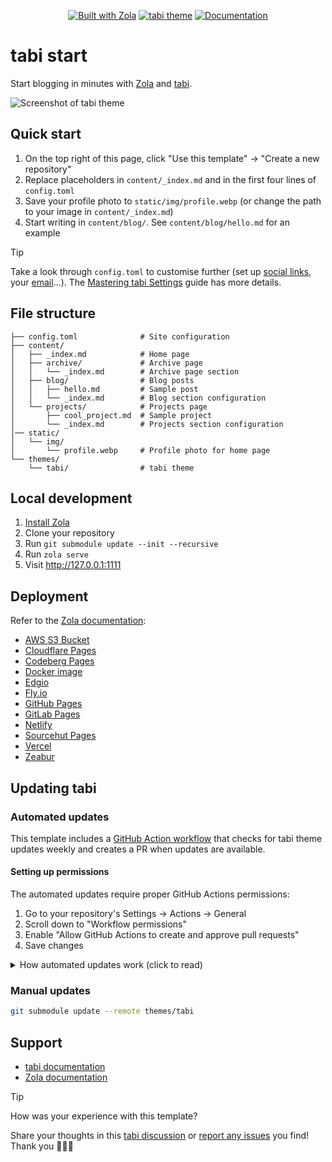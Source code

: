 <p align="center">
    <a href="https://www.getzola.org/">
        <img src="https://img.shields.io/badge/powered_by-Zola-brightgreen?style=flat-square&labelColor=202b2d&color=087e96" alt="Built with Zola"></a>
    <a href="https://github.com/welpo/tabi">
        <img src="https://img.shields.io/badge/theme-tabi-0?style=flat-square&labelColor=202b2d&color=087e96" alt="tabi theme"></a>
    <a href="https://welpo.github.io/tabi/blog/mastering-tabi-settings/">
        <img src="https://img.shields.io/badge/docs-here-0?style=flat-square&labelColor=202b2d&color=087e96" alt="Documentation"></a>
</p>

# tabi start

Start blogging in minutes with [Zola](https://www.getzola.org/) and [tabi](https://github.com/welpo/tabi).

![Screenshot of tabi theme](https://cdn.jsdelivr.net/gh/welpo/tabi@main/light_dark_screenshot.png)

## Quick start

1. On the top right of this page, click "Use this template" → "Create a new repository"
2. Replace placeholders in `content/_index.md` and in the first four lines of `config.toml`
3. Save your profile photo to `static/img/profile.webp` (or change the path to your image in `content/_index.md`)
4. Start writing in `content/blog/`. See `content/blog/hello.md` for an example

> [!TIP]
> Take a look through `config.toml` to customise further (set up [social links](https://welpo.github.io/tabi/blog/mastering-tabi-settings/#social-media-icons), your [email](https://welpo.github.io/tabi/blog/mastering-tabi-settings/#encoded-email)…). The [Mastering tabi Settings](https://welpo.github.io/tabi/blog/mastering-tabi-settings/) guide has more details.

## File structure

```tree
├── config.toml              # Site configuration
├── content/
│   ├── _index.md            # Home page
│   ├── archive/             # Archive page
│   │   └── _index.md        # Archive page section
│   ├── blog/                # Blog posts
│   │   ├── hello.md         # Sample post
│   │   └── _index.md        # Blog section configuration
│   └── projects/            # Projects page
│       ├── cool_project.md  # Sample project
│       └── _index.md        # Projects section configuration
│── static/
│   └── img/
│       └── profile.webp     # Profile photo for home page
└── themes/
    └── tabi/                # tabi theme
```

## Local development

1. [Install Zola](https://www.getzola.org/documentation/getting-started/installation/)
2. Clone your repository
3. Run `git submodule update --init --recursive`
4. Run `zola serve`
5. Visit http://127.0.0.1:1111

## Deployment

Refer to the [Zola documentation](https://www.getzola.org/documentation/deployment/overview/):

- [AWS S3 Bucket](https://www.getzola.org/documentation/deployment/aws-s3/)
- [Cloudflare Pages](https://www.getzola.org/documentation/deployment/cloudflare-pages/)
- [Codeberg Pages](https://www.getzola.org/documentation/deployment/codeberg-pages/)
- [Docker image](https://www.getzola.org/documentation/deployment/docker-image/)
- [Edgio](https://www.getzola.org/documentation/deployment/edgio/)
- [Fly.io](https://www.getzola.org/documentation/deployment/flyio/)
- [GitHub Pages](https://www.getzola.org/documentation/deployment/github-pages/)
- [GitLab Pages](https://www.getzola.org/documentation/deployment/gitlab-pages/)
- [Netlify](https://www.getzola.org/documentation/deployment/netlify/)
- [Sourcehut Pages](https://www.getzola.org/documentation/deployment/sourcehut/)
- [Vercel](https://www.getzola.org/documentation/deployment/vercel/)
- [Zeabur](https://www.getzola.org/documentation/deployment/zeabur/)

## Updating tabi

### Automated updates

This template includes a [GitHub Action workflow](https://github.com/welpo/tabi-start/blob/main/.github/workflows/update-tabi.yml) that checks for tabi theme updates weekly and creates a PR when updates are available.

#### Setting up permissions

The automated updates require proper GitHub Actions permissions:

1. Go to your repository's Settings → Actions → General
2. Scroll down to "Workflow permissions"
3. Enable "Allow GitHub Actions to create and approve pull requests"
4. Save changes

<details>
<summary>How automated updates work (click to read)</summary>

- Every Monday at midnight (UTC), the workflow checks for new tabi versions
- If an update is found, it creates a PR with:
  - Detailed changelog
  - Links to relevant commits and PRs
  - The exact changes being made
- It runs the Test build workflow. If the build fails, you'll receive an email notification. **Verify the site works locally before merging the PR**
- You can review and merge these updates at your convenience

</details>

### Manual updates

```bash
git submodule update --remote themes/tabi
```

## Support

- [tabi documentation](https://welpo.github.io/tabi/)
- [Zola documentation](https://www.getzola.org/documentation/getting-started/overview/)

> [!TIP]
> How was your experience with this template?
>
> Share your thoughts in this [tabi discussion](https://github.com/welpo/tabi/discussions/440) or [report any issues](https://github.com/welpo/tabi/issues/new?&labels=bug&template=2_bug_report.yml) you find! Thank you 🙇🏼‍♂️
